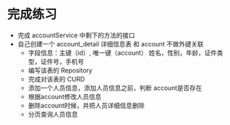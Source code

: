 # 完成练习

- 完成 accountService 中剩下的方法的接口
- 自己创建一个 account_detail 详细信息表 和 account 不做外键关联 
  - 字段信息：主键（id）, 唯一键（account） 姓名，性别，年龄，证件类型，证件号，手机号
  - 编写该表的 Repository
  - 完成对该表的 CURD
  - 添加一个人员信息，添加人员信息之前，判断 account是否存在
  - 根据account修改人员信息
  - 删除account时候，并把人员详细信息删除
  - 分页查询人员信息
